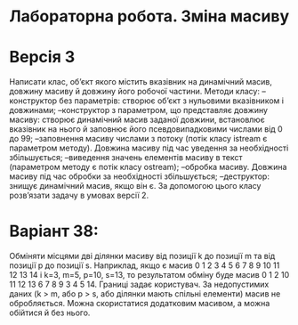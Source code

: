 # Лабораторна робота. Зміна масиву
# Версія 3 
Написати клас, об’єкт якого містить вказівник на динамічний масив, довжину масиву й довжину його робочої частини. Методи класу: 
–конструктор без параметрів: створює об’єкт з нульовими вказівником і довжинами;
–конструктор з параметром, що представляє довжину масиву: створює динамічний масив заданої довжини, встановлює вказівник на нього й заповнює його псевдовипадковими числами від 0 до 99; 
–заповнення масиву числами з потоку (потік класу istream є параметром методу). Довжина масиву під час уведення за необхідності збільшується; 
–виведення значень елементів масиву в текст (параметром методу є потік класу ostream); 
–обробка масиву. Довжина масиву під час обробки за необхідності збільшується;
–деструктор: знищує динамічний масив, якщо він є. 
За допомогою цього класу розв’язати задачу в умовах версії 2. 

# Варіант 38: 
Обміняти місцями дві ділянки масиву від позиції k до позиції m та від позиції p до позиції s. Наприклад, якщо є масив 0 1 2 3 4 5 6 7 8 9 10 11 12 13 14 і k=3, m=5, p=10, s=13, то результатом обміну буде масив 0 1 2 10 11 12 13 6 7 8 9 3 4 5 14. Границі задає користувач. За недопустимих даних (k > m, або p > s, або ділянки мають спільні елементи) масив не обробляється. Можна скористатися додатковим масивом, а можна обійтися й без нього.